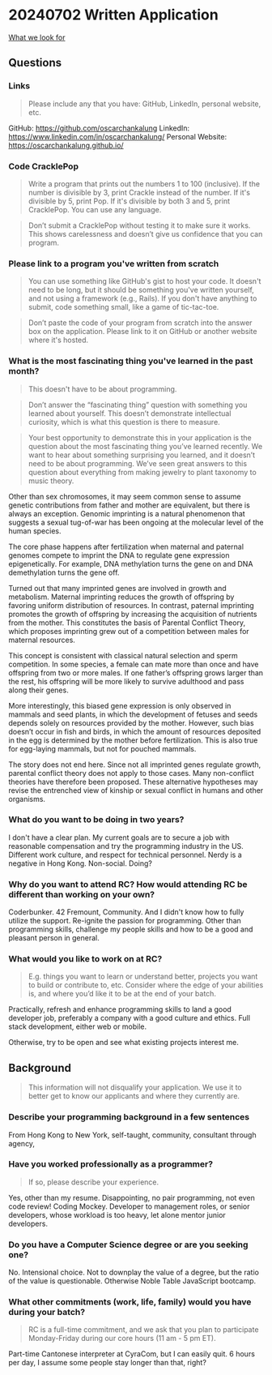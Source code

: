 # 20240702 Written Application

[What we look for](https://www.recurse.com/what-we-look-for)

## Questions

### Links

> Please include any that you have: GitHub, LinkedIn, personal website, etc.

GitHub: https://github.com/oscarchankalung
LinkedIn: https://www.linkedin.com/in/oscarchankalung/
Personal Website: https://oscarchankalung.github.io/

### Code CracklePop

> Write a program that prints out the numbers 1 to 100 (inclusive). If the number is divisible by 3, print Crackle instead of the number. If it's divisible by 5, print Pop. If it's divisible by both 3 and 5, print CracklePop. You can use any language.
<!--  -->
> Don’t submit a CracklePop without testing it to make sure it works. This shows carelessness and doesn’t give us confidence that you can program.

### Please link to a program you've written from scratch

> You can use something like GitHub's gist to host your code. It doesn't need to be long, but it should be something you've written yourself, and not using a framework (e.g., Rails). If you don't have anything to submit, code something small, like a game of tic-tac-toe.
<!--  -->
> Don’t paste the code of your program from scratch into the answer box on the application. Please link to it on GitHub or another website where it's hosted.

### What is the most fascinating thing you've learned in the past month?

> This doesn't have to be about programming.
<!-- > -->
> Don’t answer the “fascinating thing” question with something you learned about yourself. This doesn’t demonstrate intellectual curiosity, which is what this question is there to measure.
<!--  -->
> Your best opportunity to demonstrate this in your application is the question about the most fascinating thing you’ve learned recently. We want to hear about something surprising you learned, and it doesn’t need to be about programming. We’ve seen great answers to this question about everything from making jewelry to plant taxonomy to music theory.

Other than sex chromosomes, it may seem common sense to assume genetic contributions from father and mother are equivalent, but there is always an exception. Genomic imprinting is a natural phenomenon that suggests a sexual tug-of-war has been ongoing at the molecular level of the human species.

The core phase happens after fertilization when maternal and paternal genomes compete to imprint the DNA to regulate gene expression epigenetically. For example, DNA methylation turns the gene on and DNA demethylation turns the gene off.

Turned out that many imprinted genes are involved in growth and metabolism. Maternal imprinting reduces the growth of offspring by favoring uniform distribution of resources. In contrast, paternal imprinting promotes the growth of offspring by increasing the acquisition of nutrients from the mother. This constitutes the basis of Parental Conflict Theory, which proposes imprinting grew out of a competition between males for maternal resources.

This concept is consistent with classical natural selection and sperm competition. In some species, a female can mate more than once and have offspring from two or more males. If one father’s offspring grows larger than the rest, his offspring will be more likely to survive adulthood and pass along their genes.

More interestingly, this biased gene expression is only observed in mammals and seed plants, in which the development of fetuses and seeds depends solely on resources provided by the mother. However, such bias doesn’t occur in fish and birds, in which the amount of resources deposited in the egg is determined by the mother before fertilization. This is also true for egg-laying mammals, but not for pouched mammals.

The story does not end here. Since not all imprinted genes regulate growth, parental conflict theory does not apply to those cases. Many non-conflict theories have therefore been proposed. These alternative hypotheses may revise the entrenched view of kinship or sexual conflict in humans and other organisms.

### What do you want to be doing in two years?

I don't have a clear plan. My current goals are to secure a job with reasonable compensation and try the programming industry in the US. Different work culture, and respect for technical personnel. Nerdy is a negative in Hong Kong. Non-social. Doing?

### Why do you want to attend RC? How would attending RC be different than working on your own?

Coderbunker. 42 Fremount, Community. And I didn't know how to fully utilize the support. Re-ignite the passion for programming. Other than programming skills, challenge my people skills and how to be a good and pleasant person in general.

### What would you like to work on at RC?

> E.g. things you want to learn or understand better, projects you want to build or contribute to, etc. Consider where the edge of your abilities is, and where you’d like it to be at the end of your batch.

Practically, refresh and enhance programming skills to land a good developer job, preferably a company with a good culture and ethics. Full stack development, either web or mobile.

Otherwise, try to be open and see what existing projects interest me.

## Background

> This information will not disqualify your application. We use it to better get to know our applicants and where they currently are.

### Describe your programming background in a few sentences

From Hong Kong to New York, self-taught, community, consultant through agency,

### Have you worked professionally as a programmer?

> If so, please describe your experience.

Yes, other than my resume. Disappointing, no pair programming, not even code review! Coding Mockey. Developer to management roles, or senior developers, whose workload is too heavy, let alone mentor junior developers.

### Do you have a Computer Science degree or are you seeking one?

No. Intensional choice. Not to downplay the value of a degree, but the ratio of the value is questionable. Otherwise Noble Table JavaScript bootcamp.

### What other commitments (work, life, family) would you have during your batch?

> RC is a full-time commitment, and we ask that you plan to participate Monday-Friday during our core hours (11 am - 5 pm ET).

Part-time Cantonese interpreter at CyraCom, but I can easily quit. 6 hours per day, I assume some people stay longer than that, right?
